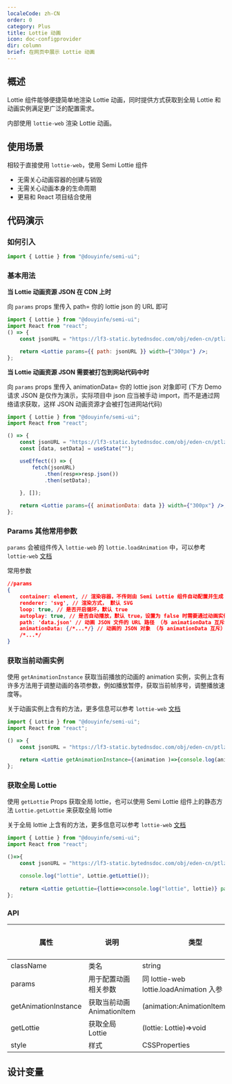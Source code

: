```yaml
---
localeCode: zh-CN
order: 0
category: Plus
title: Lottie 动画
icon: doc-configprovider
dir: column
brief: 在网页中展示 Lottie 动画
---
```


## 概述


Lottie 组件能够便捷简单地渲染 Lottie 动画，同时提供方式获取到全局 Lottie 和 动画实例满足更广泛的配置需求。

内部使用 `lottie-web` 渲染 Lottie 动画。

## 使用场景

相较于直接使用 `lottie-web`，使用 Semi Lottie 组件

- 无需关心动画容器的创建与销毁
- 无需关心动画本身的生命周期
- 更易和 React 项目结合使用

## 代码演示

### 如何引入

```jsx
import { Lottie } from "@douyinfe/semi-ui";
```



### 基本用法


**当 Lottie 动画资源 JSON 在 CDN 上时**

向 `params` props 里传入 path= 你的 lottie json 的 URL 即可

```jsx live=true
import { Lottie } from "@douyinfe/semi-ui";
import React from "react";
() => {
    const jsonURL = "https://lf3-static.bytednsdoc.com/obj/eden-cn/ptlz_zlp/ljhwZthlaukjlkulzlp/root-web-sites/icon-click.json";

    return <Lottie params={{ path: jsonURL }} width={"300px"} />;
};

```

**当 Lottie 动画资源 JSON 需要被打包到网站代码中时**

向 `params` props 里传入 animationData= 你的 lottie json 对象即可 (下方 Demo 请求 JSON 是仅作为演示，实际项目中 json 应当被手动 import，而不是通过网络请求获取，这样 JSON 动画资源才会被打包进网站代码)

```jsx live=true
import { Lottie } from "@douyinfe/semi-ui";
import React from "react";

() => {
    const jsonURL = "https://lf3-static.bytednsdoc.com/obj/eden-cn/ptlz_zlp/ljhwZthlaukjlkulzlp/root-web-sites/icon-click.json";
    const [data, setData] = useState("");

    useEffect(() => {
        fetch(jsonURL)
            .then(resp=>resp.json())
            .then(setData);
       
    }, []);

    return <Lottie params={{ animationData: data }} width={"300px"} />;
};

```

### Params 其他常用参数

`params` 会被组件传入 `lottie-web` 的 `lottie.loadAnimation` 中，可以参考 `lottie-web` [文档](https://github.com/airbnb/lottie-web?tab=readme-ov-file#usage)

常用参数

```json
//params
{
    container: element, // 渲染容器，不传则由 Semi Lottie 组件自动配置并生成
    renderer: 'svg', // 渲染方式， 默认 SVG
    loop: true, // 是否开启循环，默认 true
    autoplay: true, // 是否自动播放，默认 true，设置为 false 时需要通过动画实例上的 play 方法手动播放
    path: 'data.json' // 动画 JSON 文件的 URL 路径 （与 animationData 互斥）
    animationData: {/*...*/} // 动画的 JSON 对象 （与 animationData 互斥）
    /*...*/
}
```


### 获取当前动画实例

使用 `getAnimationInstance` 获取当前播放的动画的 animation 实例，实例上含有许多方法用于调整动画的各项参数，例如播放暂停，获取当前帧序号，调整播放速度等。

关于动画实例上含有的方法，更多信息可以参考 `lottie-web` [文档](https://github.com/airbnb/lottie-web?tab=readme-ov-file#usage)

```jsx live=true
import { Lottie } from "@douyinfe/semi-ui";
import React from "react";

() => {
    const jsonURL = "https://lf3-static.bytednsdoc.com/obj/eden-cn/ptlz_zlp/ljhwZthlaukjlkulzlp/root-web-sites/icon-click.json";

    return <Lottie getAnimationInstance={(animation )=>{console.log(animation);}} params={{ path: jsonURL }} width={"300px"} />;
};
```

### 获取全局 Lottie

使用 `getLottie` Props 获取全局 lottie，也可以使用 Semi Lottie 组件上的静态方法 `Lottie.getLottie` 来获取全局 lottie

关于全局 lottie 上含有的方法，更多信息可以参考 `lottie-web` [文档](https://github.com/airbnb/lottie-web?tab=readme-ov-file#usage)


```jsx live=true
import { Lottie } from "@douyinfe/semi-ui";
import React from "react";

()=>{
    const jsonURL = "https://lf3-static.bytednsdoc.com/obj/eden-cn/ptlz_zlp/ljhwZthlaukjlkulzlp/root-web-sites/icon-click.json";
    
    console.log("lottie", Lottie.getLottie());
    
    return <Lottie getLottie={lottie=>console.log("lottie", lottie)} params={{ path: jsonURL }} width={"300px"} />;
};

```



### API

| 属性        | 说明                   | 类型                                   | 默认值 |
|-----------|----------------------|--------------------------------------|-----|
| className | 类名                   | string                               | -   |
| params    | 用于配置动画相关参数           | 同 lottie-web lottie.loadAnimation 入参 | -   |
| getAnimationInstance    | 获取当前动画 AnimationItem | (animation:AnimationItem)=>void      | -   |
| getLottie       | 获取全局 Lottie          | (lottie: Lottie)=>void               | -   |
| style     | 样式                   | CSSProperties                        | -   |

## 设计变量

<DesignToken/>




